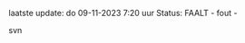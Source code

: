 laatste update: 
do 09-11-2023  7:20   uur 
Status: FAALT - fout - 
<div class="service R">svn</div>